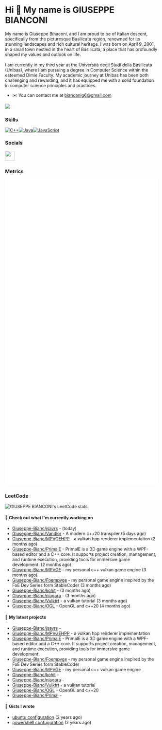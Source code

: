 Hi 👋 My name is GIUSEPPE BIANCONI
==================================

My name is Giuseppe Binaconi, and I am proud to be of Italian descent, specifically from the picturesque Basilicata region, renowned for its stunning landscapes and rich cultural heritage. I was born on April 9, 2001, in a small town nestled in the heart of Basilicata, a place that has profoundly shaped my values and outlook on life.<br><br>I am currently in my third year at the Università degli Studi della Basilicata (Unibas), where I am pursuing a degree in Computer Science within the esteemed Dimie Faculty. My academic journey at Unibas has been both challenging and rewarding, and it has equipped me with a solid foundation in computer science principles and practices.

* ✉️  You can contact me at [bianconig6@gmail.com](mailto:bianconig6@gmail.com)

<a href="https://www.github.com/Giuseppe-Bianc" target="_blank" rel="noreferrer"><img
src="https://img.shields.io/github/followers/Giuseppe-Bianc?logo=github&style=for-the-badge&color=0891b2&labelColor=1c1917" /></a>

### Skills

<p align="left">
<a href="https://docs.microsoft.com/en-us/cpp/?view=msvc-170" target="_blank" rel="noreferrer"><img src="https://raw.githubusercontent.com/danielcranney/readme-generator/main/public/icons/skills/cplusplus-colored.svg" width="36" height="36" alt="C++" /></a><a href="https://www.oracle.com/java/" target="_blank" rel="noreferrer"><img src="https://raw.githubusercontent.com/danielcranney/readme-generator/main/public/icons/skills/java-colored.svg" width="36" height="36" alt="Java" /></a><a href="https://developer.mozilla.org/en-US/docs/Web/JavaScript" target="_blank" rel="noreferrer"><img src="https://raw.githubusercontent.com/danielcranney/readme-generator/main/public/icons/skills/javascript-colored.svg" width="36" height="36" alt="JavaScript" /></a>
</p>

### Socials

<p align="left"> <a href="https://www.github.com/Giuseppe-Bianc" target="_blank" rel="noreferrer"> <picture> <source media="(prefers-color-scheme: dark)" srcset="https://raw.githubusercontent.com/danielcranney/readme-generator/main/public/icons/socials/github-dark.svg" /> <source media="(prefers-color-scheme: light)" srcset="https://raw.githubusercontent.com/danielcranney/readme-generator/main/public/icons/socials/github.svg" /> <img src="https://raw.githubusercontent.com/danielcranney/readme-generator/main/public/icons/socials/github.svg" width="32" height="32" /> </picture> </a></p>

### Metrics
![Metrics](/github-metrics.svg)

### LeetCode

![GIUSEPPE BIANCONI's LeetCode stats](https://leetcode-badge-sage.vercel.app/badge/Giuseppe-Bianc?theme=neutral)


#### 👷 Check out what I'm currently working on

- [Giuseppe-Bianc/jsavrs](https://github.com/Giuseppe-Bianc/jsavrs) -  (today)
- [Giuseppe-Bianc/Vandior](https://github.com/Giuseppe-Bianc/Vandior) - A modern c&#43;&#43;20 transpiler (5 days ago)
- [Giuseppe-Bianc/MPVGEHPP](https://github.com/Giuseppe-Bianc/MPVGEHPP) - a vulkan  hpp  renderer implementation (2 months ago)
- [Giuseppe-Bianc/PrimalE](https://github.com/Giuseppe-Bianc/PrimalE) - PrimalE is a 3D game engine with a WPF-based editor and a C&#43;&#43; core. It supports project creation, management, and runtime execution, providing tools for immersive game development. (2 months ago)
- [Giuseppe-Bianc/MPVGE](https://github.com/Giuseppe-Bianc/MPVGE) - my personal c&#43;&#43; vulkan game  engine (3 months ago)
- [Giuseppe-Bianc/Foempvge](https://github.com/Giuseppe-Bianc/Foempvge) - my  personal game  engine inspired by  the  FoE Dev Series form StableCoder (3 months ago)
- [Giuseppe-Bianc/kohit](https://github.com/Giuseppe-Bianc/kohit) -  (3 months ago)
- [Giuseppe-Bianc/niagara](https://github.com/Giuseppe-Bianc/niagara) -  (3 months ago)
- [Giuseppe-Bianc/Vulktrt](https://github.com/Giuseppe-Bianc/Vulktrt) - a vulkan tutorial (3 months ago)
- [Giuseppe-Bianc/OGL](https://github.com/Giuseppe-Bianc/OGL) - OpenGL and  c&#43;&#43;20 (4 months ago)

#### 🌱 My latest projects

- [Giuseppe-Bianc/jsavrs](https://github.com/Giuseppe-Bianc/jsavrs) - 
- [Giuseppe-Bianc/MPVGEHPP](https://github.com/Giuseppe-Bianc/MPVGEHPP) - a vulkan  hpp  renderer implementation
- [Giuseppe-Bianc/PrimalE](https://github.com/Giuseppe-Bianc/PrimalE) - PrimalE is a 3D game engine with a WPF-based editor and a C&#43;&#43; core. It supports project creation, management, and runtime execution, providing tools for immersive game development.
- [Giuseppe-Bianc/Foempvge](https://github.com/Giuseppe-Bianc/Foempvge) - my  personal game  engine inspired by  the  FoE Dev Series form StableCoder
- [Giuseppe-Bianc/MPVGE](https://github.com/Giuseppe-Bianc/MPVGE) - my personal c&#43;&#43; vulkan game  engine
- [Giuseppe-Bianc/kohit](https://github.com/Giuseppe-Bianc/kohit) - 
- [Giuseppe-Bianc/niagara](https://github.com/Giuseppe-Bianc/niagara) - 
- [Giuseppe-Bianc/Vulktrt](https://github.com/Giuseppe-Bianc/Vulktrt) - a vulkan tutorial
- [Giuseppe-Bianc/OGL](https://github.com/Giuseppe-Bianc/OGL) - OpenGL and  c&#43;&#43;20
- [Giuseppe-Bianc/Primal](https://github.com/Giuseppe-Bianc/Primal) - 





#### 📓 Gists I wrote

- [ubuntu configuration](https://gist.github.com/69a7278c6e627ef9135e5c707290db1a) (2 years ago)
- [powershell confuguration](https://gist.github.com/04fd62a389ef6ec20deb5d8a05af6bb9) (2 years ago)


